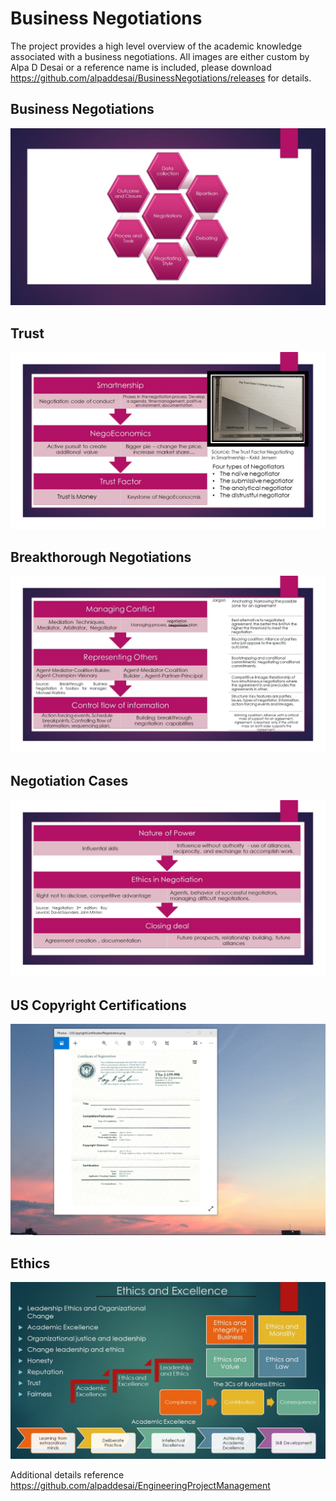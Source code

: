 # Business Negotiations

The project provides a high level overview of the academic knowledge associated with a business negotiations. All images are either custom by Alpa D Desai or a reference name is included, please download https://github.com/alpaddesai/BusinessNegotiations/releases for details.

## Business Negotiations
![image](Negotiations.jpg)

## Trust
![image](TrustFactorSlide.jpg)

## Breakthorough Negotiations
![image](Breakthrough_Image.jpg)

## Negotiation Cases
![image](NegotiationCases.jpg)

## US Copyright Certifications
![image](USCopyrightCertificate.png)

## Ethics
![image](Ethics.jpg)

Additional details reference https://github.com/alpaddesai/EngineeringProjectManagement

